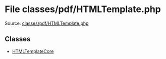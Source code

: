File classes/pdf/HTMLTemplate.php
=========

Source: [classes/pdf/HTMLTemplate.php](https://github.com/PrestaShop/PrestaShop/blob/1.6.0.2/classes/pdf/HTMLTemplate.php)


Classes
-------

* [HTMLTemplateCore](class.HTMLTemplateCore.md)

